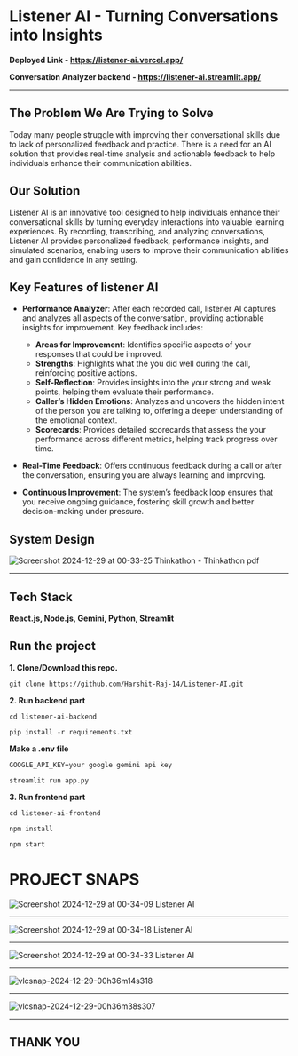 # Listener AI - Turning Conversations into Insights

**Deployed Link - https://listener-ai.vercel.app/**

**Conversation Analyzer backend - https://listener-ai.streamlit.app/**

<hr>

## The Problem We Are Trying to Solve
Today many people struggle with improving their conversational skills due to lack of personalized feedback and practice. There is a need for an AI solution that provides real-time analysis and actionable feedback to help individuals enhance their communication abilities.


## Our Solution
Listener AI is an innovative tool designed to help individuals enhance their conversational skills by turning everyday interactions into valuable learning experiences. By recording, transcribing, and analyzing conversations, Listener AI provides personalized feedback, performance insights, and simulated scenarios, enabling users to improve their communication abilities and gain confidence in any setting.


## Key Features of listener AI

- **Performance Analyzer**: After each recorded call, listener AI captures and analyzes all aspects of the conversation, providing actionable insights for improvement. Key feedback includes:
  - **Areas for Improvement**: Identifies specific aspects of your responses that could be improved.
  - **Strengths**: Highlights what the you did well during the call, reinforcing positive actions.
  - **Self-Reflection**: Provides insights into the your strong and weak points, helping them evaluate their performance.
  - **Caller’s Hidden Emotions**: Analyzes and uncovers the hidden intent of the person you are talking to, offering a deeper understanding of the emotional context.
  - **Scorecards**: Provides detailed scorecards that assess the your performance across different metrics, helping track progress over time.

- **Real-Time Feedback**: Offers continuous feedback during a call or after the conversation, ensuring you are always learning and improving.

- **Continuous Improvement**: The system’s feedback loop ensures that you receive ongoing guidance, fostering skill growth and better decision-making under pressure.


## System Design
![Screenshot 2024-12-29 at 00-33-25 Thinkathon - Thinkathon pdf](https://github.com/user-attachments/assets/433c7fc6-94f4-4ca4-8ce8-2894edd80a65)

<hr>

## Tech Stack
**React.js, Node.js, Gemini, Python, Streamlit**

## Run the project
**1. Clone/Download this repo.**
```
git clone https://github.com/Harshit-Raj-14/Listener-AI.git
```

**2. Run backend part**
```
cd listener-ai-backend
```

```
pip install -r requirements.txt
```

**Make a .env file**
```
GOOGLE_API_KEY=your google gemini api key
```

```
streamlit run app.py
```

**3. Run frontend part**
```
cd listener-ai-frontend
```
```
npm install
```
```
npm start
```

# PROJECT SNAPS
![Screenshot 2024-12-29 at 00-34-09 Listener AI](https://github.com/user-attachments/assets/6fcd46e5-d73f-48f7-855a-1b3bebcabf50)


<hr>

![Screenshot 2024-12-29 at 00-34-18 Listener AI](https://github.com/user-attachments/assets/e642a701-07b0-4b63-b5dd-8c0914d2df56)


<hr>

![Screenshot 2024-12-29 at 00-34-33 Listener AI](https://github.com/user-attachments/assets/3c8fbbef-7703-4bd8-b194-227c0cdc8fd9)


<hr>

![vlcsnap-2024-12-29-00h36m14s318](https://github.com/user-attachments/assets/ba5183b7-84b7-4dd5-853c-c5e747d137a9)


<hr>

![vlcsnap-2024-12-29-00h36m38s307](https://github.com/user-attachments/assets/68992ccd-5f4d-4e3d-810f-a4fd3b398401)


<hr>

## THANK YOU
